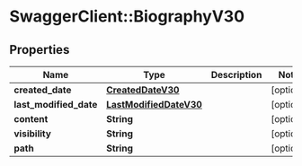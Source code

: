 # SwaggerClient::BiographyV30

## Properties
Name | Type | Description | Notes
------------ | ------------- | ------------- | -------------
**created_date** | [**CreatedDateV30**](CreatedDateV30.md) |  | [optional] 
**last_modified_date** | [**LastModifiedDateV30**](LastModifiedDateV30.md) |  | [optional] 
**content** | **String** |  | [optional] 
**visibility** | **String** |  | [optional] 
**path** | **String** |  | [optional] 


